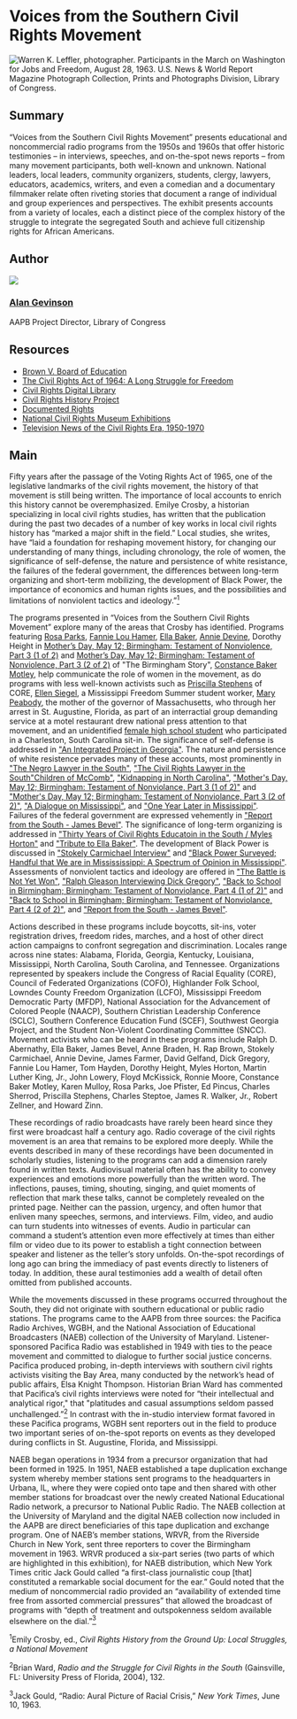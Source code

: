 # Voices from the Southern Civil Rights Movement

![Warren K. Leffler, photographer. Participants in the March on Washington for Jobs and Freedom, August 28, 1963. U.S. News & World Report Magazine Photograph Collection, Prints and Photographs Division, Library of Congress.](https://s3.amazonaws.com/americanarchive.org/exhibits/CivilRights_SignatureImage.jpg "Warren K. Leffler, photographer. Participants in the March on Washington for Jobs and Freedom, August 28, 1963. U.S. News & World Report Magazine Photograph Collection, Prints and Photographs Division, Library of Congress.")

## Summary

“Voices from the Southern Civil Rights Movement” presents educational and noncommercial radio programs from the 1950s and 1960s that offer historic testimonies – in interviews, speeches, and on-the-spot news reports – from many movement participants, both well-known and unknown. National leaders, local leaders, community organizers, students, clergy, lawyers, educators, academics, writers, and even a comedian and a documentary filmmaker relate often riveting stories that document a range of individual and group experiences and perspectives. The exhibit presents accounts from a variety of locales, each a distinct piece of the complex history of the struggle to integrate the segregated South and achieve full citizenship rights for African Americans.

## Author

<img class="img-circle pull-left" src="https://s3.amazonaws.com/americanarchive.org/staff/Staff_Gevinson.jpg"/>

### [Alan Gevinson](/about-the-american-archive/staff#alan-gevinson)
AAPB Project Director, Library of Congress

## Resources

- [Brown V. Board of Education](http://www.lib.umich.edu/brown-versus-board-education/)
- [The Civil Rights Act of 1964: A Long Struggle for Freedom](http://www.loc.gov/exhibits/civil-rights-act/)
- [Civil Rights Digital Library](http://crdl.usg.edu/?Welcome)
- [Civil Rights History Project](http://www.loc.gov/collection/civil-rights-history-project/about-this-collection/)
- [Documented Rights](http://www.archives.gov/exhibits/documented-rights/)
- [National Civil Rights Museum Exhibitions](http://civilrightsmuseum.org/exhibitions/)
- [Television News of the Civil Rights Era, 1950-1970](http://www2.vcdh.virginia.edu/civilrightstv/)

## Main

Fifty years after the passage of the Voting Rights Act of 1965, one of the legislative landmarks of the civil rights movement, the history of that movement is still being written. The importance of local accounts to enrich this history cannot be overemphasized. Emilye Crosby, a historian specializing in local civil rights studies, has written that the publication during the past two decades of a number of key works in local civil rights history has “marked a major shift in the field.” Local studies, she writes, have “laid a foundation for reshaping movement history, for changing our understanding of many things, including chronology, the role of women, the significance of self-defense, the nature and persistence of white resistance, the failures of the federal government, the differences between long-term organizing and short-term mobilizing, the development of Black Power, the importance of economics and human rights issues, and the possibilities and limitations of nonviolent tactics and ideology.”[<sup>1</sup>](/civil-rights/#1)

The programs presented in “Voices from the Southern Civil Rights Movement” explore many of the areas that Crosby has identified. Programs featuring [Rosa Parks](/catalog/cpb-aacip_28-kw57d2qp45), [Fannie Lou Hamer](/catalog/cpb-aacip_28-bg2h70895r), [Ella Baker](/catalog/cpb-aacip_28-125q814w5v), [Annie Devine](/catalog/cpb-aacip_15-9cj87k60), Dorothy Height in [Mother’s Day, May 12; Birmingham: Testament of Nonviolence, Part 3 (1 of 2)](/catalog/cpb-aacip_500-ff3m1j0m) and [Mother’s Day, May 12; Birmingham: Testament of Nonviolence, Part 3 (2 of 2)](/catalog/cpb-aacip_500-cj87n27n) of "The Birmingham Story", [Constance Baker Motley](/catalog/cpb-aacip_500-z60c1503), help communicate the role of women in the movement, as do programs with less well-known activists such as [Priscilla Stephens](/catalog/cpb-aacip_28-br8mc8rr6z) of CORE, [Ellen Siegel](/catalog/cpb-aacip_15-1615f47p), a Mississippi Freedom Summer student worker, [Mary Peabody](/catalog/cpb-aacip_15-87brvgz0), the mother of the governor of Massachusetts, who through her arrest in St. Augustine, Florida, as part of an interractial group demanding service at a motel restaurant drew national press attention to that movement, and an unidentified [female high school student](/catalog/cpb-aacip_500-5q4rp59q) who participated in a Charleston, South Carolina sit-in. The significance of self-defense is addressed in ["An Integrated Project in Georgia"](/catalog/cpb-aacip_28-mk6542jr2r). The nature and persistence of white resistence pervades many of these accounts, most prominently in ["The Negro Lawyer in the South"](/catalog/cpb-aacip_28-4t6f18sn70), ["The Civil Rights Lawyer in the South](/catalog/cpb-aacip_28-1g0ht2gg9n)["Children of McComb"](/catalog/cpb-aacip_28-sj19k46b34), ["Kidnapping in North Carolina"](/catalog/cpb-aacip_28-h707w67k6x), ["Mother's Day, May 12; Birmingham: Testament of Nonviolance, Part 3 (1 of 2)"](/catalog/cpb-aacip_500-ff3m1j0m) and ["Mother's Day, May 12; Birmingham: Testament of Nonviolance, Part 3 (2 of 2)"](/catalog/cpb-aacip_500-cj87n27n), ["A Dialogue on Mississippi"](/catalog/cpb-aacip_15-945qgb91), and ["One Year Later in Mississippi"](/catalog/cpb-aacip/15-88qc028z). Failures of the federal government are expressed vehemently in ["Report from the South - James Bevel"](/catalog/cpb-aacip_28-j09w08ws94). The significance of long-term organizing is addressed in ["Thirty Years of Civil Rights Educatoin in the South / Myles Horton"](/catalog/cpb-aacip_28-xp6tx35q0h) and ["Tribute to Ella Baker"](/catalog/cpb-aacip_28-125q814w5v). The development of Black Power is discussed in ["Stokely Carmichael Interview"](/catalog/cpb-aacip_28-zw18k75h85) and ["Black Power Surveyed; Handful that We are in Missississippi: A Spectrum of Opinion in Mississippi"](/catalog/cpb-aacip_15-9cj87k60). Assessments of nonviolent tactics and ideology are offered in ["The Battle is Not Yet Won"](/catalog/cpb-aacip_28-2z12n4zs1w), ["Ralph Gleason Interviewing Dick Gregory"](/catalog/cpb-aacip_28-k649p2wm6m), ["Back to School in Birmingham; Birmingham: Testament of Nonviolance, Part 4 (1 of 2)"](/catalog/cpb-aacip_500-jq0svz1h) and ["Back to School in Birmingham; Birmingham: Testament of Nonviolance, Part 4 (2 of 2)"](/catalog/cpb-aacip_500-cj87n27n), and ["Report from the South - James Bevel"](/catalog/cpb-aacip_28-j09w08ws94).

Actions described in these programs include boycotts, sit-ins, voter registration drives, freedom rides, marches, and a host of other direct action campaigns to confront segregation and discrimination. Locales range across nine states: Alabama, Florida, Georgia, Kentucky, Louisiana, Mississippi, North Carolina, South Carolina, and Tennessee. Organizations represented by speakers include the Congress of Racial Equality (CORE), Council of Federated Organizations (COFO), Highlander Folk School, Lowndes County Freedom Organization (LCFO), Mississippi Freedom Democratic Party (MFDP), National Association for the Advancement of Colored People (NAACP), Southern Christian Leadership Conference (SCLC), Southern Conference Education Fund (SCEF), Southwest Georgia Project, and the Student Non-Violent Coordinating Committee (SNCC). Movement activists who can be heard in these programs include Ralph D. Abernathy, Ella Baker, James Bevel, Anne Braden, H. Rap Brown, Stokely Carmichael, Annie Devine, James Farmer, David Gelfand, Dick Gregory, Fannie Lou Hamer, Tom Hayden, Dorothy Height, Myles Horton, Martin Luther King, Jr., John Lowery, Floyd McKissick, Ronnie Moore, Constance Baker Motley, Karen Mulloy, Rosa Parks, Joe Pfister, Ed Pincus, Charles Sherrod, Priscilla Stephens, Charles Steptoe, James R. Walker, Jr., Robert Zellner, and Howard Zinn. 

These recordings of radio broadcasts have rarely been heard since they first were broadcast half a century ago. Radio coverage of the civil rights movement is an area that remains to be explored more deeply. While the events described in many of these recordings have been documented in scholarly studies, listening to the programs can add a dimension rarely found in written texts. Audiovisual material often has the ability to convey experiences and emotions more powerfully than the written word. The inflections, pauses, timing, shouting, singing, and quiet moments of reflection that mark these talks, cannot be completely revealed on the printed page. Neither can the passion, urgency, and often humor that enliven many speeches, sermons, and interviews. Film, video, and audio can turn students into witnesses of events. Audio in particular can command a student’s attention even more effectively at times than either film or video due to its power to establish a tight connection between speaker and listener as the teller’s story unfolds. On-the-spot recordings of long ago can bring the immediacy of past events directly to listeners of today. In addition, these aural testimonies add a wealth of detail often omitted from published accounts.

While the movements discussed in these programs occurred throughout the South, they did not originate with southern educational or public radio stations. The programs came to the AAPB from three sources: the Pacifica Radio Archives, WGBH, and the National Association of Educational Broadcasters (NAEB) collection of the University of Maryland. Listener-sponsored Pacifica Radio was established in 1949 with ties to the peace movement and committed to dialogue to further social justice concerns. Pacifica produced probing, in-depth interviews with southern civil rights activists visiting the Bay Area, many conducted by the network’s head of public affairs, Elsa Knight Thompson. Historian Brian Ward has commented that Pacifica’s civil rights interviews were noted for “their intellectual and analytical rigor," that "platitudes and casual assumptions seldom passed unchallenged.”[<sup>2</sup>](/civil-rights/#2) In contrast with the in-studio interview format favored in these Pacifica programs, WGBH sent reporters out in the field to produce two important series of on-the-spot reports on events as they developed during conflicts in St. Augustine, Florida, and Mississippi.

NAEB began operations in 1934 from a precursor organization that had been formed in 1925. In 1951, NAEB established a tape duplication exchange system whereby member stations sent programs to the headquarters in Urbana, IL, where they were copied onto tape and then shared with other member stations for broadcast over the newly created National Educational Radio network, a precursor to National Public Radio. The NAEB collection at the University of Maryland and the digital NAEB collection now included in the AAPB are direct beneficiaries of this tape duplication and exchange program. One of NAEB’s member stations, WRVR, from the Riverside Church in New York, sent three reporters to cover the Birmingham movement in 1963. WRVR produced a six-part series (two parts of which are highlighted in this exhibition), for NAEB distribution, which New York Times critic Jack Gould called “a first-class journalistic coup [that] constituted a remarkable social document for the ear.” Gould noted that the medium of noncommercial radio provided an “availability of extended time free from assorted commercial pressures” that allowed the broadcast of programs with “depth of treatment and outspokenness seldom available elsewhere on the dial.”[<sup>3</sup>](/civil-rights/#3) 

<a name="1"></a><sup>1</sup>Emily Crosby, ed., *Civil Rights History from the Ground Up: Local Struggles, a National Movement*

<a name="2"></a><sup>2</sup>Brian Ward, *Radio and the Struggle for Civil Rights in the South* (Gainsville, FL: University Press of Florida, 2004), 132.

<a name="3"></a><sup>3</sup>Jack Gould, “Radio: Aural Picture of Racial Crisis,” *New York Times*, June 10, 1963.
